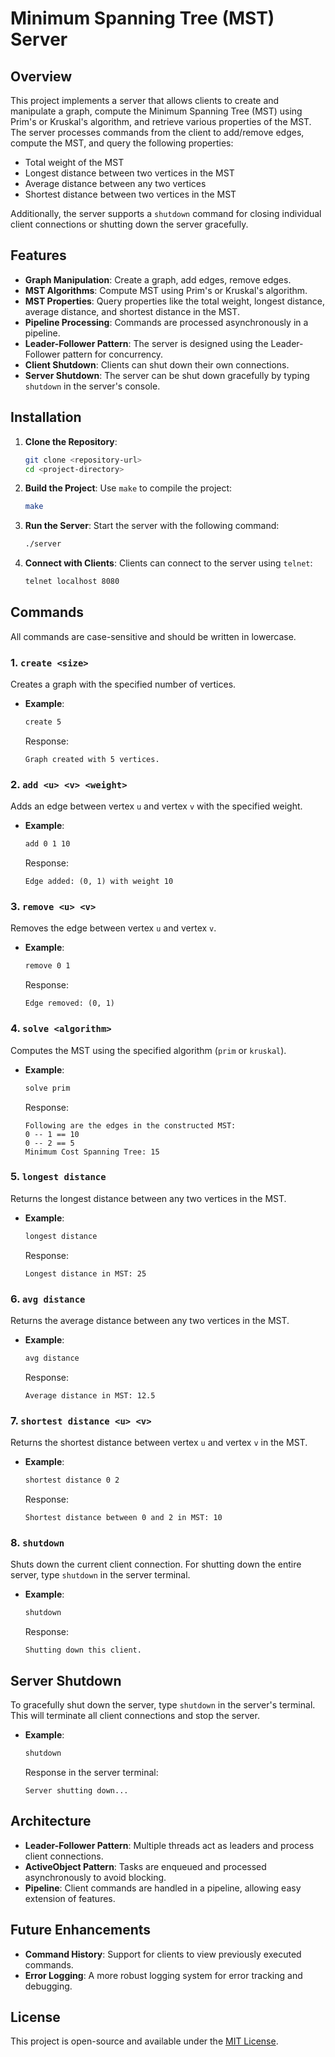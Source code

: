 # Minimum Spanning Tree (MST) Server

## Overview

This project implements a server that allows clients to create and manipulate a graph, compute the Minimum Spanning Tree (MST) using Prim's or Kruskal's algorithm, and retrieve various properties of the MST. The server processes commands from the client to add/remove edges, compute the MST, and query the following properties:

- Total weight of the MST
- Longest distance between two vertices in the MST
- Average distance between any two vertices
- Shortest distance between two vertices in the MST

Additionally, the server supports a `shutdown` command for closing individual client connections or shutting down the server gracefully.

## Features

- **Graph Manipulation**: Create a graph, add edges, remove edges.
- **MST Algorithms**: Compute MST using Prim's or Kruskal's algorithm.
- **MST Properties**: Query properties like the total weight, longest distance, average distance, and shortest distance in the MST.
- **Pipeline Processing**: Commands are processed asynchronously in a pipeline.
- **Leader-Follower Pattern**: The server is designed using the Leader-Follower pattern for concurrency.
- **Client Shutdown**: Clients can shut down their own connections.
- **Server Shutdown**: The server can be shut down gracefully by typing `shutdown` in the server's console.

## Installation

1. **Clone the Repository**:
   ```bash
   git clone <repository-url>
   cd <project-directory>
   ```

2. **Build the Project**:
   Use `make` to compile the project:
   ```bash
   make
   ```

3. **Run the Server**:
   Start the server with the following command:
   ```bash
   ./server
   ```

4. **Connect with Clients**:
   Clients can connect to the server using `telnet`:
   ```bash
   telnet localhost 8080
   ```

## Commands

All commands are case-sensitive and should be written in lowercase.

### 1. `create <size>`
Creates a graph with the specified number of vertices.
- **Example**:
  ```bash
  create 5
  ```
  Response: 
  ```
  Graph created with 5 vertices.
  ```

### 2. `add <u> <v> <weight>`
Adds an edge between vertex `u` and vertex `v` with the specified weight.
- **Example**:
  ```bash
  add 0 1 10
  ```
  Response: 
  ```
  Edge added: (0, 1) with weight 10
  ```

### 3. `remove <u> <v>`
Removes the edge between vertex `u` and vertex `v`.
- **Example**:
  ```bash
  remove 0 1
  ```
  Response: 
  ```
  Edge removed: (0, 1)
  ```

### 4. `solve <algorithm>`
Computes the MST using the specified algorithm (`prim` or `kruskal`).
- **Example**:
  ```bash
  solve prim
  ```
  Response:
  ```
  Following are the edges in the constructed MST:
  0 -- 1 == 10
  0 -- 2 == 5
  Minimum Cost Spanning Tree: 15
  ```

### 5. `longest distance`
Returns the longest distance between any two vertices in the MST.
- **Example**:
  ```bash
  longest distance
  ```
  Response:
  ```
  Longest distance in MST: 25
  ```

### 6. `avg distance`
Returns the average distance between any two vertices in the MST.
- **Example**:
  ```bash
  avg distance
  ```
  Response:
  ```
  Average distance in MST: 12.5
  ```

### 7. `shortest distance <u> <v>`
Returns the shortest distance between vertex `u` and vertex `v` in the MST.
- **Example**:
  ```bash
  shortest distance 0 2
  ```
  Response:
  ```
  Shortest distance between 0 and 2 in MST: 10
  ```

### 8. `shutdown`
Shuts down the current client connection. For shutting down the entire server, type `shutdown` in the server terminal.
- **Example**:
  ```bash
  shutdown
  ```
  Response:
  ```
  Shutting down this client.
  ```

## Server Shutdown

To gracefully shut down the server, type `shutdown` in the server's terminal. This will terminate all client connections and stop the server.
- **Example**:
  ```bash
  shutdown
  ```
  Response in the server terminal:
  ```
  Server shutting down...
  ```

## Architecture

- **Leader-Follower Pattern**: Multiple threads act as leaders and process client connections.
- **ActiveObject Pattern**: Tasks are enqueued and processed asynchronously to avoid blocking.
- **Pipeline**: Client commands are handled in a pipeline, allowing easy extension of features.

## Future Enhancements

- **Command History**: Support for clients to view previously executed commands.
- **Error Logging**: A more robust logging system for error tracking and debugging.

## License

This project is open-source and available under the [MIT License](LICENSE).

